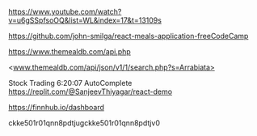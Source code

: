 <https://www.youtube.com/watch?v=u6gSSpfsoOQ&list=WL&index=17&t=13109s>

<https://github.com/john-smilga/react-meals-application-freeCodeCamp>

<https://www.themealdb.com/api.php>

<www.themealdb.com/api/json/v1/1/search.php?s=Arrabiata>

Stock Trading
6:20:07
AutoComplete
<https://replit.com/@SanjeevThiyagar/react-demo>

<https://finnhub.io/dashboard>

ckke501r01qnn8pdtjugckke501r01qnn8pdtjv0

